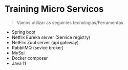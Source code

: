 # Training Micro Servicos
>Vamos utilizar as seguintes tecnologias/Ferramentas
- Spring boot
- Netflix Eureka server (Service registry)
- NetFlix Zuul server (api gateway)
- RabbitMQ (sevice broker)
- MySql
- Docker composer
- Java 11
